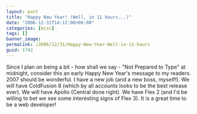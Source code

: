 ```yaml
---
layout: post
title: "Happy New Year! (Well, in 11 hours...)"
date: "2006-12-31T14:12:00+06:00"
categories: [misc]
tags: []
banner_image: 
permalink: /2006/12/31/Happy-New-Year-Well-in-11-hours
guid: 1742
---
```


Since I plan on being a bit - how shall we say - "Not Prepared to Type" at midnight, consider this an early Happy New Year's message to my readers. 2007 should be wonderful. I have a new job (and a new boss, myself!). We will have ColdFusion 8 (which by all accounts looks to be the best release ever). We will have Apollo (Central done right). We have Flex 2 (and I'd be willing to bet we see some interesting signs of Flex 3). It is a great time to be a web developer!